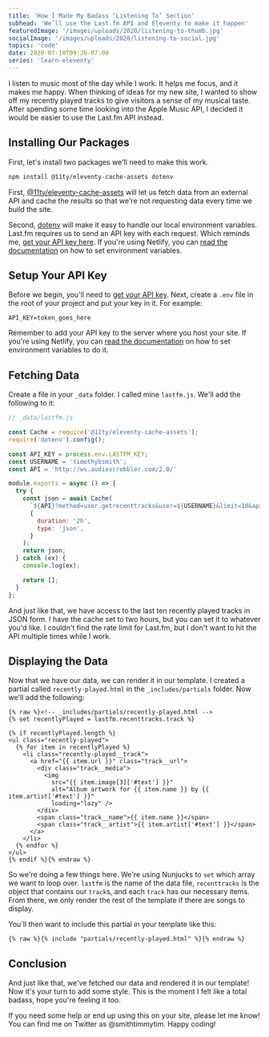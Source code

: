 ```yaml
---
title: 'How I Made My Badass ‘Listening To’ Section'
subhead: 'We’ll use the Last.fm API and Eleventy to make it happen'
featuredImage: '/images/uploads/2020/listening-to-thumb.jpg'
socialImage: '/images/uploads/2020/listening-to-social.jpg'
topics: 'code'
date: 2020-07-10T09:26-07:00
series: 'learn-eleventy'
---
```

I listen to music most of the day while I work. It helps me focus, and it makes me happy. When thinking of ideas for my new site, I wanted to show off my recently played tracks to give visitors a sense of my musical taste. After spending some time looking into the Apple Music API, I decided it would be easier to use the Last\.fm API instead.

## Installing Our Packages

First, let's install two packages we'll need to make this work.

```bash
npm install @11ty/eleventy-cache-assets dotenv
```

First, [\@11ty/eleventy-cache-assets](https://www.npmjs.com/package/@11ty/eleventy-cache-assets) will let us fetch data from an external API and cache the results so that we're not requesting data every time we build the site.

Second, [dotenv](https://www.npmjs.com/package/dotenv) will make it easy to handle our local environment variables. Last.fm requires us to send an API key with each request. Which reminds me, [get your API key here](https://www.last.fm/api/account/create). If you're using Netlify, you can [read the documentation](https://docs.netlify.com/configure-builds/environment-variables/) on how to set environment variables.

## Setup Your API Key

Before we begin, you'll need to [get your API key](https://www.last.fm/api/account/create). Next, create a `.env` file in the root of your project and put your key in it. For example:

```text
API_KEY=token_goes_here
```

Remember to add your API key to the server where you host your site. If you're using Netlify, you can [read the documentation](https://docs.netlify.com/configure-builds/environment-variables/) on how to set environment variables to do it.


## Fetching Data

Create a file in your `_data` folder. I called mine `lastfm.js`. We'll add the following to it:

```js
// _data/lastfm.js

const Cache = require('@11ty/eleventy-cache-assets');
require('dotenv').config();

const API_KEY = process.env.LASTFM_KEY;
const USERNAME = 'timothybsmith';
const API = 'http://ws.audioscrobbler.com/2.0/'

module.exports = async () => {
  try {
    const json = await Cache(
      `${API}?method=user.getrecenttracks&user=${USERNAME}&limit=10&api_key=${API_KEY}&format=json`,
      {
        duration: '2h',
        type: 'json',
      }
    );
    return json;
  } catch (ex) {
    console.log(ex);

    return [];
  }
};
```

And just like that, we have access to the last ten recently played tracks in JSON form. I have the cache set to two hours, but you can set it to whatever you'd like. I couldn't find the rate limit for Last.fm, but I don't want to hit the API multiple times while I work.

## Displaying the Data

Now that we have our data, we can render it in our template. I created a partial called `recently-played.html` in the `_includes/partials` folder. Now we'll add the following:

```twig
{% raw %}<!-- _includes/partials/recently-played.html -->
{% set recentlyPlayed = lastfm.recenttracks.track %}

{% if recentlyPlayed.length %}
<ul class="recently-played">
  {% for item in recentlyPlayed %}
    <li class="recently-played__track">
      <a href="{{ item.url }}" class="track__url">
        <div class="track__media">
          <img
            src="{{ item.image[3]['#text'] }}"
            alt="Album artwork for {{ item.name }} by {{ item.artist['#text'] }}"
            loading="lazy" />
        </div>
        <span class="track__name">{{ item.name }}</span>
        <span class="track__artist">{{ item.artist['#text'] }}</span>
      </a>
    </li>
  {% endfor %}
</ul>
{% endif %}{% endraw %}
```

So we're doing a few things here. We're using Nunjucks to `set` which array we want to loop over. `lastfm` is the name of the data file, `recenttracks` is the object that contains our `track`s, and each `track` has our necessary items. From there, we only render the rest of the template if there are songs to display.

You'll then want to include this partial in your template like this:

```twig
{% raw %}{% include "partials/recently-played.html" %}{% endraw %}
```

## Conclusion

And just like that, we've fetched our data and rendered it in our template! Now it's your turn to add some style. This is the moment I felt like a total badass, hope you're feeling it too.

If you need some help or end up using this on your site, please let me know! You can find me on Twitter as @smithtimmytim. Happy coding!
